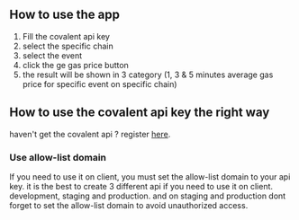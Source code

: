 ## How to use the app

1. Fill the covalent api key
2. select the specific chain
3. select the event
4. click the ge gas price button
5. the result will be shown in 3 category (1, 3 & 5 minutes average gas price for specific event on specific chain)


## How to use the covalent api key the right way

haven't get the covalent api ? register [here](https://www.covalenthq.com/).

### Use allow-list domain
If you need to use it on client, you must set the allow-list domain to your api key. 
it is the best to create 3 different api if you need to use it on client. development, staging and production. and on staging and production dont forget to set the allow-list domain to avoid unauthorized access.
